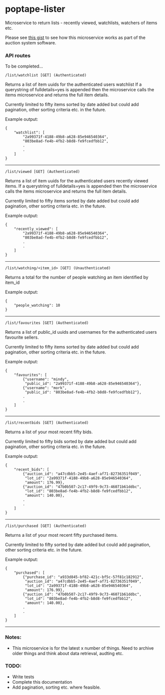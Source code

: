 # poptape-lister

Microservice to return lists - recently viewed, watchlists, watchers of items etc. 

Please see [this gist](https://gist.github.com/cliveyg/cf77c295e18156ba74cda46949231d69) to see how this microservice works as part of the auction system software.

### API routes

To be completed...


```
/list/watchlist [GET] (Authenticated)
```
Returns a list of item uuids for the authenticated users watchlist
If a querystring of fulldetails=yes is appended then the microservice 
calls the items microservice and returns the full item details.

Currently limited to fifty items sorted by date added but could add
pagination, other sorting criteria etc. in the future.

Example output:
```
{
    "watchlist": [
        "2a99371f-4188-49b8-a628-85e946540364",
        "803be8ad-fe4b-4fb2-b8d8-fe9fcedfbb12",
        .
        .
    ]
}
```

---

```
/list/viewed [GET] (Authenticated)
```
Returns a list of item uuids for the authenticated users recently 
viewed items.
If a querystring of fulldetails=yes is appended then the microservice
calls the items microservice and returns the full item details.

Currently limited to fifty items sorted by date added but could add 
pagination, other sorting criteria etc. in the future.

Example output:
```
{
    "recently_viewed": [
        "2a99371f-4188-49b8-a628-85e946540364",
        "803be8ad-fe4b-4fb2-b8d8-fe9fcedfbb12",
        .
        .
    ]
}
```

---

```
/list/watching/<item_id> [GET] (Unauthenticated)
```
Returns a total for the number of people watching an item identified
by item\_id


Example output:
```
{
    "people_watching": 10
}
```

---

```
/list/favourites [GET] (Authenticated)
```
Returns a list of public\_id uuids and usernames for the 
authenticated users favourite sellers.

Currently limited to fifty items sorted by date added but could add
pagination, other sorting criteria etc. in the future.

Example output:
```
{   
    "favourites": [
        {"username": "mindy",
         "public_id": "2a99371f-4188-49b8-a628-85e946540364"},
        {"username": "mork",
         "public_id": "803be8ad-fe4b-4fb2-b8d8-fe9fcedfbb12"},
        .
        .
    ]
}
```

---


```
/list/recentbids [GET] (Authenticated)
```
Returns a list of your most recent fifty bids.

Currently limited to fifty bids sorted by date added but could add
pagination, other sorting criteria etc. in the future.

Example output:
```
{
    "recent_bids": [
        {"auction_id": "a47cdbb5-2e45-4aef-af71-82736351f049",
         "lot_id": "2a99371f-4188-49b8-a628-85e946540364",
         "amount": 176.99},
        {"auction_id": "47b0b507-2c17-49f9-9c73-46071b61ddbc",
         "lot_id": "803be8ad-fe4b-4fb2-b8d8-fe9fcedfbb12",
         "amount": 140.00},
        .
        .
    ]
}
```

---


```
/list/purchased [GET] (Authenticated)
```
Returns a list of your most recent fifty purchased items.

Currently limited to fifty sorted by date added but could add
pagination, other sorting criteria etc. in the future.

Example output:
```
{
    "purchased": [
        {"purchase_id": "a933d845-bf82-421c-bf5c-57f81c182912",
         "auction_id": "a47cdbb5-2e45-4aef-af71-82736351f049",
         "lot_id": "2a99371f-4188-49b8-a628-85e946540364",
         "amount": 176.99},
        {"auction_id": "47b0b507-2c17-49f9-9c73-46071b61ddbc",
         "lot_id": "803be8ad-fe4b-4fb2-b8d8-fe9fcedfbb12",
         "amount": 140.00},
        .
        .
    ]
}
```
    
---     


### Notes:
* This microservice is for the latest x number of things. Need to archive older
things and think about data retrieval, audting etc. 

### TODO:
* Write tests
* Complete this documentation
* Add pagination, sorting etc. where feasible.
